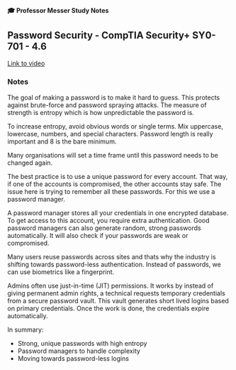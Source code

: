 #### 🎓 Professor Messer Study Notes

##  Password Security - CompTIA Security+ SY0-701 - 4.6

[Link to video](https://youtu.be/eMOe-PLBy1k?si=t9iiEv8yg45AiLhu)

### Notes

The goal of making a password is to make it hard to guess. This protects against brute-force and password spraying attacks. The measure of strength is entropy which is how unpredictable the password is.

To increase entropy, avoid obvious words or single terms. Mix uppercase, lowercase, numbers, and special characters. Password length is really important and 8 is the bare minimum.

Many organisations will set a time frame until this password needs to be changed again.

The best practice is to use a unique password for every account. That way, if one of the accounts is compromised, the other accounts stay safe. The issue here is trying to remember all these passwords. For this we use a password manager.

A password manager stores all your credentials in one encrypted database. To get access to this account, you require extra authentication. Good password managers can also generate random, strong passwords automatically. It will also check if your passwords are weak or compromised.

Many users reuse passwords across sites and thats why the industry is shifting towards password-less authentication. Instead of passwords, we can use biometrics like a fingerprint.

Admins often use just-in-time (JIT) permissions. It works by instead of giving permanent admin rights, a technical requests temporary credentials from a secure password vault. This vault generates short lived logins based on primary credentials. Once the work is done, the credentials expire automatically.

In summary:
- Strong, unique passwords with high entropy
- Password managers to handle complexity
- Moving towards password-less logins
